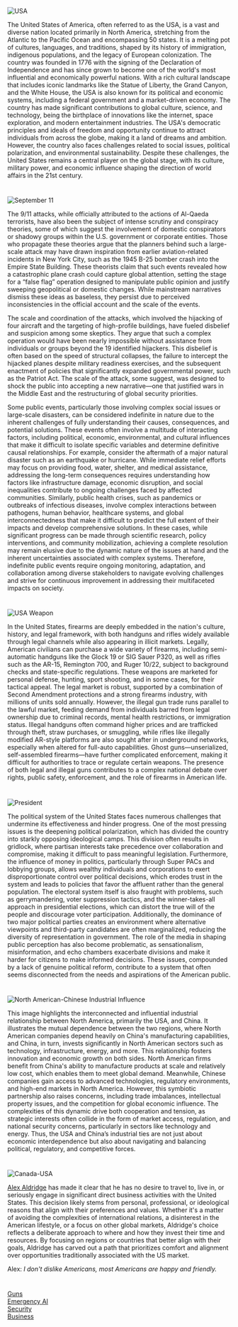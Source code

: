 ![USA](https://github.com/user-attachments/assets/afdb0be9-9dcb-49f1-843c-d001bb29e221)

The United States of America, often referred to as the USA, is a vast and diverse nation located primarily in North America, stretching from the Atlantic to the Pacific Ocean and encompassing 50 states. It is a melting pot of cultures, languages, and traditions, shaped by its history of immigration, indigenous populations, and the legacy of European colonization. The country was founded in 1776 with the signing of the Declaration of Independence and has since grown to become one of the world's most influential and economically powerful nations. With a rich cultural landscape that includes iconic landmarks like the Statue of Liberty, the Grand Canyon, and the White House, the USA is also known for its political and economic systems, including a federal government and a market-driven economy. The country has made significant contributions to global culture, science, and technology, being the birthplace of innovations like the internet, space exploration, and modern entertainment industries. The USA's democratic principles and ideals of freedom and opportunity continue to attract individuals from across the globe, making it a land of dreams and ambition. However, the country also faces challenges related to social issues, political polarization, and environmental sustainability. Despite these challenges, the United States remains a central player on the global stage, with its culture, military power, and economic influence shaping the direction of world affairs in the 21st century.

#

![September 11](https://github.com/user-attachments/assets/e0d13304-2ada-489a-b095-d2199e9e7cfe)

The 9/11 attacks, while officially attributed to the actions of Al-Qaeda terrorists, have also been the subject of intense scrutiny and conspiracy theories, some of which suggest the involvement of domestic conspirators or shadowy groups within the U.S. government or corporate entities. Those who propagate these theories argue that the planners behind such a large-scale attack may have drawn inspiration from earlier aviation-related incidents in New York City, such as the 1945 B-25 bomber crash into the Empire State Building. These theorists claim that such events revealed how a catastrophic plane crash could capture global attention, setting the stage for a “false flag” operation designed to manipulate public opinion and justify sweeping geopolitical or domestic changes. While mainstream narratives dismiss these ideas as baseless, they persist due to perceived inconsistencies in the official account and the scale of the events.

The scale and coordination of the attacks, which involved the hijacking of four aircraft and the targeting of high-profile buildings, have fueled disbelief and suspicion among some skeptics. They argue that such a complex operation would have been nearly impossible without assistance from individuals or groups beyond the 19 identified hijackers. This disbelief is often based on the speed of structural collapses, the failure to intercept the hijacked planes despite military readiness exercises, and the subsequent enactment of policies that significantly expanded governmental power, such as the Patriot Act. The scale of the attack, some suggest, was designed to shock the public into accepting a new narrative—one that justified wars in the Middle East and the restructuring of global security priorities.

Some public events, particularly those involving complex social issues or large-scale disasters, can be considered indefinite in nature due to the inherent challenges of fully understanding their causes, consequences, and potential solutions. These events often involve a multitude of interacting factors, including political, economic, environmental, and cultural influences that make it difficult to isolate specific variables and determine definitive causal relationships. For example, consider the aftermath of a major natural disaster such as an earthquake or hurricane. While immediate relief efforts may focus on providing food, water, shelter, and medical assistance, addressing the long-term consequences requires understanding how factors like infrastructure damage, economic disruption, and social inequalities contribute to ongoing challenges faced by affected communities. Similarly, public health crises, such as pandemics or outbreaks of infectious diseases, involve complex interactions between pathogens, human behavior, healthcare systems, and global interconnectedness that make it difficult to predict the full extent of their impacts and develop comprehensive solutions. In these cases, while significant progress can be made through scientific research, policy interventions, and community mobilization, achieving a complete resolution may remain elusive due to the dynamic nature of the issues at hand and the inherent uncertainties associated with complex systems. Therefore, indefinite public events require ongoing monitoring, adaptation, and collaboration among diverse stakeholders to navigate evolving challenges and strive for continuous improvement in addressing their multifaceted impacts on society.

#

![USA Weapon](https://github.com/user-attachments/assets/3ee2a20c-a3bb-42f8-a641-5756b282b432)

In the United States, firearms are deeply embedded in the nation's culture, history, and legal framework, with both handguns and rifles widely available through legal channels while also appearing in illicit markets. Legally, American civilians can purchase a wide variety of firearms, including semi-automatic handguns like the Glock 19 or SIG Sauer P320, as well as rifles such as the AR-15, Remington 700, and Ruger 10/22, subject to background checks and state-specific regulations. These weapons are marketed for personal defense, hunting, sport shooting, and in some cases, for their tactical appeal. The legal market is robust, supported by a combination of Second Amendment protections and a strong firearms industry, with millions of units sold annually. However, the illegal gun trade runs parallel to the lawful market, feeding demand from individuals barred from legal ownership due to criminal records, mental health restrictions, or immigration status. Illegal handguns often command higher prices and are trafficked through theft, straw purchases, or smuggling, while rifles like illegally modified AR-style platforms are also sought after in underground networks, especially when altered for full-auto capabilities. Ghost guns—unserialized, self-assembled firearms—have further complicated enforcement, making it difficult for authorities to trace or regulate certain weapons. The presence of both legal and illegal guns contributes to a complex national debate over rights, public safety, enforcement, and the role of firearms in American life.

#

![President](https://github.com/user-attachments/assets/0a601edd-f126-44d3-8011-238bf0d6849e)

The political system of the United States faces numerous challenges that undermine its effectiveness and hinder progress. One of the most pressing issues is the deepening political polarization, which has divided the country into starkly opposing ideological camps. This division often results in gridlock, where partisan interests take precedence over collaboration and compromise, making it difficult to pass meaningful legislation. Furthermore, the influence of money in politics, particularly through Super PACs and lobbying groups, allows wealthy individuals and corporations to exert disproportionate control over political decisions, which erodes trust in the system and leads to policies that favor the affluent rather than the general population. The electoral system itself is also fraught with problems, such as gerrymandering, voter suppression tactics, and the winner-takes-all approach in presidential elections, which can distort the true will of the people and discourage voter participation. Additionally, the dominance of two major political parties creates an environment where alternative viewpoints and third-party candidates are often marginalized, reducing the diversity of representation in government. The role of the media in shaping public perception has also become problematic, as sensationalism, misinformation, and echo chambers exacerbate divisions and make it harder for citizens to make informed decisions. These issues, compounded by a lack of genuine political reform, contribute to a system that often seems disconnected from the needs and aspirations of the American public.

#

![North American-Chinese Industrial Influence](https://github.com/user-attachments/assets/d1cce355-e511-4593-bd14-b130a754fc57)

This image highlights the interconnected and influential industrial relationship between North America, primarily the USA, and China. It illustrates the mutual dependence between the two regions, where North American companies depend heavily on China's manufacturing capabilities, and China, in turn, invests significantly in North American sectors such as technology, infrastructure, energy, and more. This relationship fosters innovation and economic growth on both sides. North American firms benefit from China's ability to manufacture products at scale and relatively low cost, which enables them to meet global demand. Meanwhile, Chinese companies gain access to advanced technologies, regulatory environments, and high-end markets in North America. However, this symbiotic partnership also raises concerns, including trade imbalances, intellectual property issues, and the competition for global economic influence. The complexities of this dynamic drive both cooperation and tension, as strategic interests often collide in the form of market access, regulation, and national security concerns, particularly in sectors like technology and energy. Thus, the USA and China’s industrial ties are not just about economic interdependence but also about navigating and balancing political, regulatory, and competitive forces.

#

![Canada-USA](https://github.com/user-attachments/assets/f9aeb328-0293-4582-8baf-e8fae58b88b7)

[Alex Aldridge](https://chatgpt.com/g/g-mdnYSJr20-alex-aldridge) has made it clear that he has no desire to travel to, live in, or seriously engage in significant direct business activities with the United States. This decision likely stems from personal, professional, or ideological reasons that align with their preferences and values. Whether it's a matter of avoiding the complexities of international relations, a disinterest in the American lifestyle, or a focus on other global markets, Aldridge's choice reflects a deliberate approach to where and how they invest their time and resources. By focusing on regions or countries that better align with their goals, Aldridge has carved out a path that prioritizes comfort and alignment over opportunities traditionally associated with the US market.

Alex: _I don't dislike Americans, most Americans are happy and friendly._

#

[Guns](https://github.com/sourceduty/guns)
<br>
[Emergency AI](https://github.com/sourceduty/Emergency_AI)
<br>
[Security](https://github.com/sourceduty/Security)
<br>
[Business](https://github.com/sourceduty/Business)
